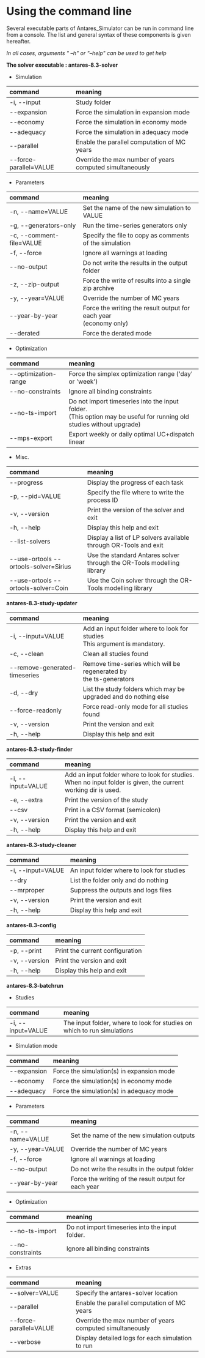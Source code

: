 # Using the command line

Several executable parts of Antares\_Simulator can be run in command line from a console. The list and general syntax of these components is given hereafter.

_In all cases, arguments " –h" or "–help" can be used to get help_

**The solver executable : antares-8.3-solver**

- Simulation

|command|meaning|
|:---|:---|
|-i, --input | Study folder |
|--expansion | Force the simulation in expansion mode |
|--economy | Force the simulation in economy mode |
|--adequacy | Force the simulation in adequacy mode |
|--parallel | Enable the parallel computation of MC years |
|--force-parallel=VALUE | Override the max number of years computed simultaneously |

- Parameters

|command|meaning|
|:---|:---|
|-n, --name=VALUE | Set the name of the new simulation to VALUE |
|-g, --generators-only | Run the time-series generators only |
|-c, --comment-file=VALUE | Specify the file to copy as comments of the simulation |
|-f, --force | Ignore all warnings at loading |
|--no-output | Do not write the results in the output folder |
|-z, --zip-output | Force the write of results into a single zip archive |
|-y, --year=VALUE | Override the number of MC years |
|--year-by-year | Force the writing the result output for each year <br/> (economy only) |
|--derated | Force the derated mode |

- Optimization

|command|meaning|
|:---|:---|
|--optimization-range | Force the simplex optimization range ('day' or 'week') |
|--no-constraints | Ignore all binding constraints|
|--no-ts-import | Do not import timeseries into the input folder. <br/> (This option may be useful for running old studies without upgrade)|
|--mps-export | Export weekly or daily optimal UC+dispatch linear |

- Misc.

|command|meaning|
|:---|:---|
|--progress | Display the progress of each task |
|-p, --pid=VALUE | Specify the file where to write the process ID |
|-v, --version | Print the version of the solver and exit |
|-h, --help | Display this help and exit |
|--list-solvers | Display a list of LP solvers available through OR-Tools and exit |
|--use-ortools --ortools-solver=Sirius | Use the standard Antares solver through the OR-Tools modelling library |
|--use-ortools --ortools-solver=Coin | Use the Coin solver through the OR-Tools modelling library |

**antares-8.3-study-updater**

|command|meaning|
|:---|:---|
|-i, --input=VALUE | Add an input folder where to look for studies <br/> This argument is mandatory.|
|-c, --clean | Clean all studies found |
|--remove-generated-timeseries | Remove time-series which will be regenerated by <br/> the ts-generators |
|-d, --dry | List the study folders which may be upgraded and do nothing else |
|--force-readonly | Force read-only mode for all studies found |
|-v, --version | Print the version and exit |
|-h, --help | Display this help and exit |

**antares-8.3-study-finder**

|command|meaning|
|:---|:---|
|-i, --input=VALUE | Add an input folder where to look for studies. <br/> When no input folder is given, the current working dir is used. |
|-e, --extra | Print the version of the study |
|--csv | Print in a CSV format (semicolon) |
|-v, --version | Print the version and exit |
|-h, --help | Display this help and exit |

**antares-8.3-study-cleaner**

|command|meaning|
|:---|:---|
|-i, --input=VALUE | An input folder where to look for studies |
|--dry | List the folder only and do nothing |
|--mrproper | Suppress the outputs and logs files |
|-v, --version | Print the version and exit |
|-h, --help | Display this help and exit |

**antares-8.3-config**

|command|meaning|
|:---|:---|
|-p, --print | Print the current configuration |
|-v, --version | Print the version and exit |
|-h, --help | Display this help and exit |

**antares-8.3-batchrun**

- Studies

|command|meaning|
|:---|:---|
|-i, --input=VALUE | The input folder, where to look for studies on which to run simulations |

- Simulation mode

|command|meaning|
|:---|:---|
|--expansion | Force the simulation(s) in expansion mode |
|--economy | Force the simulation(s) in economy mode |
|--adequacy | Force the simulation(s) in adequacy mode |

- Parameters

|command|meaning|
|:---|:---|
|-n, --name=VALUE | Set the name of the new simulation outputs |
|-y, --year=VALUE | Override the number of MC years |
|-f, --force | Ignore all warnings at loading |
|--no-output | Do not write the results in the output folder |
|--year-by-year | Force the writing of the result output for each year |

- Optimization

|command|meaning|
|:---|:---|
|--no-ts-import | Do not import timeseries into the input folder. |
|--no-constraints | Ignore all binding constraints |

- Extras

|command|meaning|
|:---|:---|
|--solver=VALUE | Specify the antares-solver location |
|--parallel | Enable the parallel computation of MC years |
|--force-parallel=VALUE | Override the max number of years computed simultaneously |
|--verbose |Display detailed logs for each simulation to run |
